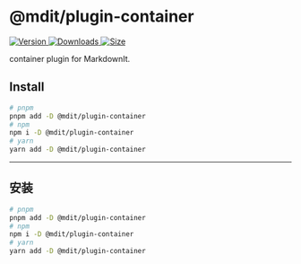 # @mdit/plugin-container

[![Version](https://img.shields.io/npm/v/@mdit/plugin-container/next.svg?style=flat-square&logo=npm) ![Downloads](https://img.shields.io/npm/dm/@mdit/plugin-container.svg?style=flat-square&logo=npm) ![Size](https://img.shields.io/bundlephobia/min/@mdit/plugin-container?style=flat-square&logo=npm)](https://www.npmjs.com/package/@mdit/plugin-container)

container plugin for MarkdownIt.

## Install

```bash
# pnpm
pnpm add -D @mdit/plugin-container
# npm
npm i -D @mdit/plugin-container
# yarn
yarn add -D @mdit/plugin-container
```

---

## 安装

```bash
# pnpm
pnpm add -D @mdit/plugin-container
# npm
npm i -D @mdit/plugin-container
# yarn
yarn add -D @mdit/plugin-container
```
